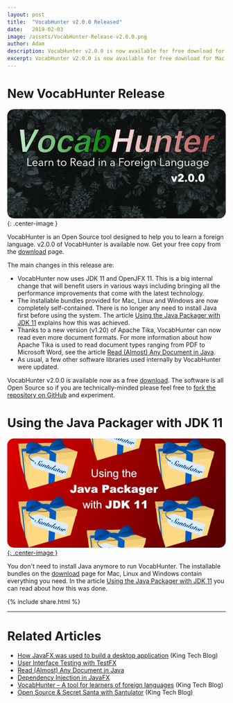 ```yaml
---
layout: post
title:  "VocabHunter v2.0.0 Released"
date:   2019-02-03
image: /assets/VocabHunter-Release-v2.0.0.png
author: Adam
description: VocabHunter v2.0.0 is now available for free download for Mac, Windows and Linux
excerpt: VocabHunter v2.0.0 is now available for free download for Mac, Windows and Linux.  Java 11 and OpenJFX 11 are now used and the installable bundle contains everything needed to run the program without the need to install Java separately.
---
```

# New VocabHunter Release
![VocabHunter v2.0.0](/assets/VocabHunter-Release-v2.0.0.png){: .center-image }

VocabHunter is an Open Source tool designed to help you to learn a foreign language.  v2.0.0 of VocabHunter is available now.  Get your free copy from the [download](/download) page.

The main changes in this release are:

* VocabHunter now uses JDK 11 and OpenJFX 11.  This is a big internal change that will benefit users in various ways including bringing all the performance improvements that come with the latest technology.
* The installable bundles provided for Mac, Linux and Windows are now completely self-contained.  There is no longer any need to install Java first before using the system.  The article [Using the Java Packager with JDK 11] explains how this was achieved.
* Thanks to a new version (v1.20) of Apache Tika, VocabHunter can now read even more document formats.  For more information about how Apache Tika is used to read document types ranging from PDF to Microsoft Word, see the article [Read (Almost) Any Document in Java].
* As usual, a few other software libraries used internally by VocabHunter were updated.

VocabHunter v2.0.0 is available now as a free [download](/download).  The software is all Open Source so if you are technically-minded please feel free to [fork the repository on GitHub][GitHub] and experiment.

# Using the Java Packager with JDK 11
[![Using the Java Packager with JDK 11](/assets/java-packager-jdk-11-2.png){: .center-image }][Using the Java Packager with JDK 11]

You don't need to install Java anymore to run VocabHunter.  The installable bundles on the [download](/download) page for Mac, Linux and Windows contain everything you need.  In the article [Using the Java Packager with JDK 11] you can read about how this was done.

{% include share.html %}
___

# Related Articles
* [How JavaFX was used to build a desktop application][KingTechBlog2] (King Tech Blog)
* [User Interface Testing with TestFX]
* [Read (Almost) Any Document in Java]
* [Dependency Injection in JavaFX]
* [VocabHunter – A tool for learners of foreign languages][KingTechBlog1] (King Tech Blog)
* [Open Source & Secret Santa with Santulator] (King Tech Blog)

[Dependency Injection in JavaFX]:/2016/11/13/JavaFX-Dependency-Injection.html
[User Interface Testing with TestFX]:/2016/07/27/TestFX.html
[Building a JavaFX Search Bar]:https://medium.com/@adam_carroll/building-a-javafx-search-bar-6714a27c93d7
[Read (Almost) Any Document in Java]:/2017/04/30/Read-Any-Document-Format.html
[How to Use VocabHunter]:/help
[Using the Java Packager with JDK 11]:https://medium.com/@adam_carroll/java-packager-with-jdk11-31b3d620f4a8

[GitHub]:https://github.com/VocabHunter/VocabHunter

[KingTechBlog1]:https://medium.com/techking/vocabhunter-a-tool-for-learners-of-foreign-languages-55c467a6250c
[KingTechBlog2]:https://medium.com/techking/how-javafx-was-used-to-build-a-desktop-application-7d4c680d8dc
[Open Source & Secret Santa with Santulator]:https://medium.com/techking/open-source-secret-santa-with-santulator-9101972359fc

[VocabHunter JDK 9 branch]:https://github.com/VocabHunter/VocabHunter/tree/jdk9
[VocabHunter JDK 9 milestone]:https://github.com/VocabHunter/VocabHunter/milestone/1
